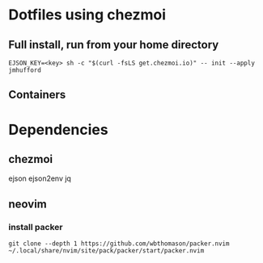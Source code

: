 # Dotfiles using chezmoi
## Full install, run from your home directory
`EJSON_KEY=<key> sh -c "$(curl -fsLS get.chezmoi.io)" -- init --apply jmhufford`

## Containers


# Dependencies
## chezmoi
ejson
ejson2env
jq

## neovim
### install packer
`git clone --depth 1 https://github.com/wbthomason/packer.nvim ~/.local/share/nvim/site/pack/packer/start/packer.nvim`
